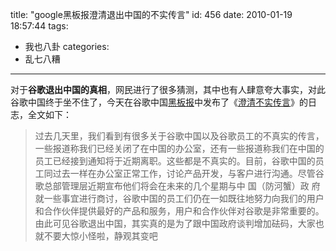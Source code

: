 title: "google黑板报澄清退出中国的不实传言"
id: 456
date: 2010-01-19 18:57:44
tags:
- 我也八卦
categories:
- 乱七八糟
---
对于**谷歌退出中国的真相**，网民进行了很多猜测，其中也有人肆意夸大事实，对此谷歌中国终于坐不住了，今天在谷歌中国[黑板报](http://googlechinablog.com/ "谷歌中国黑板报")中发布了《[澄清不实传言](http://googlechinablog.com/2010/01/blog-post_19.html "谷歌澄清不实的传言")》的日志，全文如下：
> 过去几天里，我们看到有很多关于谷歌中国以及谷歌员工的不真实的传言，一些报道称我们已经关闭了在中国的办公室，还有一些报道称我们在中国的员工已经接到通知将于近期离职。这些都是不真实的。目前，谷歌中国的员工同过去一样在办公室正常工作，讨论产品开发，与客户进行沟通。尽管谷歌总部管理层近期宣布他们将会在未来的几个星期与中 国（防河蟹）政 府就一些事宜进行商讨，谷歌中国的员工们仍在一如既往地努力向我们的用户和合作伙伴提供最好的产品和服务，用户和合作伙伴对谷歌是非常重要的。
由此可见谷歌退出中国，其实真的是为了跟中国政府谈判增加砝码，大家也就不要大惊小怪啦，静观其变吧